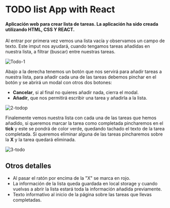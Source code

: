 # TODO list App with React

#### Aplicación web para crear lista de tareas. La aplicación ha sido creada utilizando HTML, CSS Y REACT.

Al entrar por primera vez vemos una lista vacía y observamos un campo de texto. Este imput nos ayudará, cuando tengamos tareas añadidas en nuestra lista, a filtrar (buscar) entre nuestras tareas. 

![Todo-1](https://user-images.githubusercontent.com/113428720/229557017-3180d4c9-020f-4e2d-a5cf-a73358b0aba2.png)

Abajo a la derecha tenemos un botón que nos servirá para añadir tareas a nuestra lista, para añadir cada una de las tareas debemos pinchar en el botón y se abrirá un modal con otros dos botones: 
- **Cancelar**, si al final no quieres añadir nada, cierra el modal.
- **Añadir**, que nos permitirá escribir una tarea y añadirla a la lista.

![2-todop](https://user-images.githubusercontent.com/113428720/229560402-42e04c4c-83b2-45da-b9f5-9f9fa66b8b25.png)

Finalemente vemos nuestra lista con cada una de las tareas que hemos añadido, si queremos marcar la tarea como completada pincharemos en el **tick** y este se pondrá de color verde, quedando tachado el texto de la tarea completada. Si queremos eliminar alguna de las tareas pincharemos sobre la **X** y la tarea quedará eliminada. 

![3-todo](https://user-images.githubusercontent.com/113428720/229562632-8d904cc9-2f77-4a83-b594-a185691835df.png)

## Otros detalles

- Al pasar el ratón por encima de la "X" se marca en rojo.
- La información de la lista queda guardada en local storage y cuando vuelvas a abrir la lista estará toda la información añadida previamente.
- Texto informativo al inicio de la página sobre las tareas que llevas completadas. 





